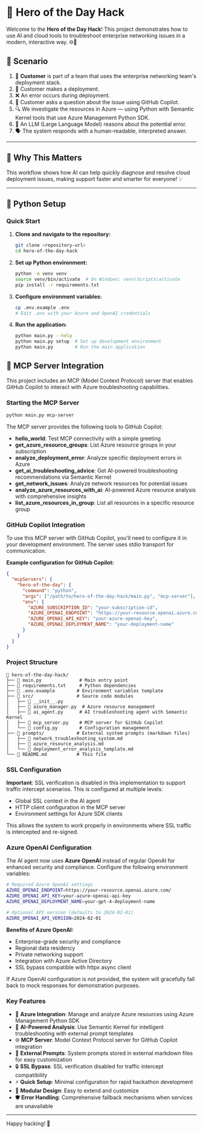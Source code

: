 
# 🚀 Hero of the Day Hack

Welcome to the **Hero of the Day Hack**! This project demonstrates how to use AI and cloud tools to troubleshoot enterprise networking issues in a modern, interactive way. 🌐🤖

## 📝 Scenario

1. 👤 **Customer** is part of a team that uses the enterprise networking team's deployment stack.
2. 🚀 Customer makes a deployment.
3. ❌ An error occurs during deployment.
4. 💬 Customer asks a question about the issue using GitHub Copilot.
5. 🔍 We investigate the resources in Azure — using Python with Semantic Kernel tools that use Azure Management Python SDK.
6. 🧠 An LLM (Large Language Model) reasons about the potential error.
7. 🗣️ The system responds with a human-readable, interpreted answer.

---

## 🌟 Why This Matters

This workflow shows how AI can help quickly diagnose and resolve cloud deployment issues, making support faster and smarter for everyone! 💡

---

## 🐍 Python Setup

### Quick Start

1. **Clone and navigate to the repository:**
   ```bash
   git clone <repository-url>
   cd hero-of-the-day-hack
   ```

2. **Set up Python environment:**
   ```bash
   python -m venv venv
   source venv/bin/activate  # On Windows: venv\Scripts\activate
   pip install -r requirements.txt
   ```

3. **Configure environment variables:**
   ```bash
   cp .env.example .env
   # Edit .env with your Azure and OpenAI credentials
   ```

4. **Run the application:**
   ```bash
   python main.py --help
   python main.py setup  # Set up development environment
   python main.py        # Run the main application
   ```

## 🤖 MCP Server Integration

This project includes an MCP (Model Context Protocol) server that enables GitHub Copilot to interact with Azure troubleshooting capabilities.

### Starting the MCP Server

```bash
python main.py mcp-server
```

The MCP server provides the following tools to GitHub Copilot:

- **hello_world**: Test MCP connectivity with a simple greeting
- **get_azure_resource_groups**: List Azure resource groups in your subscription
- **analyze_deployment_error**: Analyze specific deployment errors in Azure
- **get_ai_troubleshooting_advice**: Get AI-powered troubleshooting recommendations via Semantic Kernel
- **get_network_issues**: Analyze network resources for potential issues
- **analyze_azure_resources_with_ai**: AI-powered Azure resource analysis with comprehensive insights
- **list_azure_resources_in_group**: List all resources in a specific resource group

### GitHub Copilot Integration

To use this MCP server with GitHub Copilot, you'll need to configure it in your development environment. The server uses stdio transport for communication.

**Example configuration for GitHub Copilot:**
```json
{
  "mcpServers": {
    "hero-of-the-day": {
      "command": "python",
      "args": ["/path/to/hero-of-the-day-hack/main.py", "mcp-server"],
      "env": {
        "AZURE_SUBSCRIPTION_ID": "your-subscription-id",
        "AZURE_OPENAI_ENDPOINT": "https://your-resource.openai.azure.com/",
        "AZURE_OPENAI_API_KEY": "your-azure-openai-key",
        "AZURE_OPENAI_DEPLOYMENT_NAME": "your-deployment-name"
      }
    }
  }
}
```

### Project Structure

```
📁 hero-of-the-day-hack/
├── 📄 main.py              # Main entry point
├── 📄 requirements.txt     # Python dependencies
├── 📄 .env.example        # Environment variables template
├── 📁 src/                # Source code modules
│   ├── 📄 __init__.py
│   ├── 📄 azure_manager.py  # Azure resource management
│   ├── 📄 ai_agent.py      # AI troubleshooting agent with Semantic Kernel
│   ├── 📄 mcp_server.py    # MCP server for GitHub Copilot
│   └── 📄 config.py        # Configuration management
├── 📁 prompts/            # External system prompts (markdown files)
│   ├── 📄 network_troubleshooting_system.md
│   ├── 📄 azure_resource_analysis.md
│   └── 📄 deployment_error_analysis_template.md
└── 📄 README.md           # This file
```

### SSL Configuration

**Important**: SSL verification is disabled in this implementation to support traffic intercept scenarios. This is configured at multiple levels:

- Global SSL context in the AI agent
- HTTP client configuration in the MCP server
- Environment settings for Azure SDK clients

This allows the system to work properly in environments where SSL traffic is intercepted and re-signed.

### Azure OpenAI Configuration

The AI agent now uses **Azure OpenAI** instead of regular OpenAI for enhanced security and compliance. Configure the following environment variables:

```bash
# Required Azure OpenAI settings
AZURE_OPENAI_ENDPOINT=https://your-resource.openai.azure.com/
AZURE_OPENAI_API_KEY=your-azure-openai-api-key
AZURE_OPENAI_DEPLOYMENT_NAME=your-gpt-4-deployment-name

# Optional API version (defaults to 2024-02-01)
AZURE_OPENAI_API_VERSION=2024-02-01
```

**Benefits of Azure OpenAI:**
- Enterprise-grade security and compliance
- Regional data residency
- Private networking support
- Integration with Azure Active Directory
- SSL bypass compatible with httpx async client

If Azure OpenAI configuration is not provided, the system will gracefully fall back to mock responses for demonstration purposes.

### Key Features

- 🔧 **Azure Integration**: Manage and analyze Azure resources using Azure Management Python SDK
- 🤖 **AI-Powered Analysis**: Use Semantic Kernel for intelligent troubleshooting with external prompt templates
- 🌐 **MCP Server**: Model Context Protocol server for GitHub Copilot integration
- 📝 **External Prompts**: System prompts stored in external markdown files for easy customization
- 🔒 **SSL Bypass**: SSL verification disabled for traffic intercept compatibility
- ⚡ **Quick Setup**: Minimal configuration for rapid hackathon development
- 🎯 **Modular Design**: Easy to extend and customize
- 🛡️ **Error Handling**: Comprehensive fallback mechanisms when services are unavailable

---

Happy hacking! 🎉
